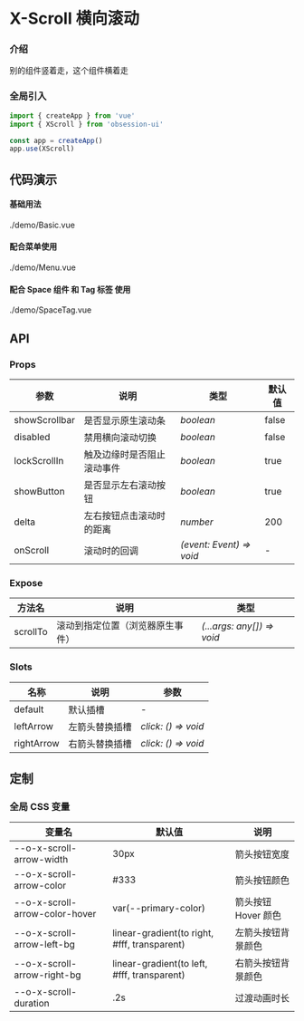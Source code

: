 # X-Scroll 横向滚动

### 介绍

别的组件竖着走，这个组件横着走

### 全局引入

```js
import { createApp } from 'vue'
import { XScroll } from 'obsession-ui'

const app = createApp()
app.use(XScroll)
```

## 代码演示

#### 基础用法

<demo-code transform>./demo/Basic.vue</demo-code>

#### 配合菜单使用

<demo-code transform>./demo/Menu.vue</demo-code>

#### 配合 Space 组件 和 Tag 标签 使用

<demo-code transform>./demo/SpaceTag.vue</demo-code>

## API

### Props

| 参数      | 说明           | 类型                                                                | 默认值 |
| --------- | -------------- | ------------------------------------------------------------------- | ------ |
| showScrollbar | 是否显示原生滚动条       | _boolean_          | false     |
| disabled | 禁用横向滚动切换 | _boolean_           | false      |
| lockScrollIn | 触及边缘时是否阻止滚动事件 | _boolean_ | true |
| showButton | 是否显示左右滚动按钮 | _boolean_ | true |
| delta | 左右按钮点击滚动时的距离 | _number_ | 200 |
| onScroll | 滚动时的回调 | _(event: Event) => void_ | - |

### Expose

| 方法名 | 说明 | 类型 |
| -- | -- | -- |
| scrollTo | 滚动到指定位置（浏览器原生事件） | _(...args: any[]) => void_ |

### Slots

| 名称    | 说明     | 参数 |
| ------- | -------- | -- |
| default | 默认插槽 | - |
| leftArrow | 左箭头替换插槽 | _click: () => void_ |
| rightArrow | 右箭头替换插槽 | _click: () => void_ |

## 定制

### 全局 CSS 变量

| 变量名 | 默认值 | 说明 |
| ---- | ---- | ---- |
| --o-x-scroll-arrow-width | 30px | 箭头按钮宽度 |
| --o-x-scroll-arrow-color | #333 | 箭头按钮颜色 |
| --o-x-scroll-arrow-color-hover | var(--primary-color) | 箭头按钮 Hover 颜色 |
| --o-x-scroll-arrow-left-bg | linear-gradient(to right, #fff, transparent) | 左箭头按钮背景颜色 |
| --o-x-scroll-arrow-right-bg | linear-gradient(to left, #fff, transparent) | 右箭头按钮背景颜色 |
| --o-x-scroll-duration | .2s | 过渡动画时长 |
